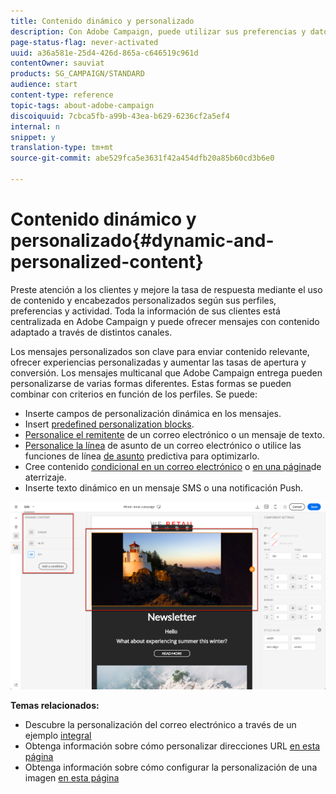 ```yaml
---
title: Contenido dinámico y personalizado
description: Con Adobe Campaign, puede utilizar sus preferencias y datos de cliente para crear campañas personalizadas mediante correo electrónico, SMS, notificaciones push, mensajes de InApp o correo directo.
page-status-flag: never-activated
uuid: a36a581e-25d4-426d-865a-c646519c961d
contentOwner: sauviat
products: SG_CAMPAIGN/STANDARD
audience: start
content-type: reference
topic-tags: about-adobe-campaign
discoiquuid: 7cbca5fb-a99b-43ea-b629-6236cf2a5ef4
internal: n
snippet: y
translation-type: tm+mt
source-git-commit: abe529fca5e3631f42a454dfb20a85b60cd3b6e0

---
```



# Contenido dinámico y personalizado{#dynamic-and-personalized-content}

Preste atención a los clientes y mejore la tasa de respuesta mediante el uso de contenido y encabezados personalizados según sus perfiles, preferencias y actividad. Toda la información de sus clientes está centralizada en Adobe Campaign y puede ofrecer mensajes con contenido adaptado a través de distintos canales.

Los mensajes personalizados son clave para enviar contenido relevante, ofrecer experiencias personalizadas y aumentar las tasas de apertura y conversión. Los mensajes multicanal que Adobe Campaign entrega pueden personalizarse de varias formas diferentes. Estas formas se pueden combinar con criterios en función de los perfiles. Se puede:

* Inserte campos [](../../designing/using/personalization.md#inserting-a-personalization-field) de personalización dinámica en los mensajes.
* Insert [predefined personalization blocks](../../designing/using/personalization.md#adding-a-content-block).
* [Personalice el remitente](../../designing/using/subject-line.md) de un correo electrónico o un mensaje de texto.
* [Personalice la línea](../../designing/using/subject-line.md) de asunto de un correo electrónico o utilice las funciones de línea [de asunto](../../sending/using/testing-subject-line-email.md#about-predictive-subject-line) predictiva para optimizarlo.
* Cree contenido [condicional en un correo electrónico](../../designing/using/personalization.md#defining-dynamic-content-in-an-email) o [en una página](../../channels/using/designing-a-landing-page.md#defining-dynamic-content-in-a-landing-page)de aterrizaje.
* Inserte texto [](../../channels/using/defining-dynamic-text.md) dinámico en un mensaje SMS o una notificación Push.

![](assets/delivery_content_43.png)

**Temas relacionados:**

* Descubre la personalización del correo electrónico a través de un ejemplo [integral](../../designing/using/personalization.md#example-email-personalization)
* Obtenga información sobre cómo personalizar direcciones URL [en esta página](../../designing/using/personalization.md#personalizing-urls)
* Obtenga información sobre cómo configurar la personalización de una imagen [en esta página](../../designing/using/personalization.md#personalizing-an-image-source)

